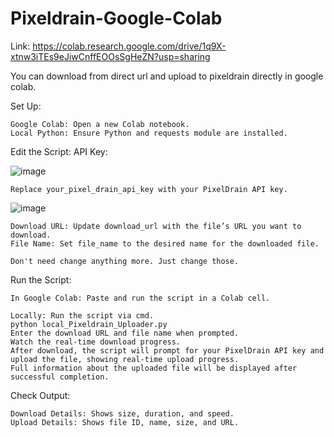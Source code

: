 # Pixeldrain-Google-Colab

Link: https://colab.research.google.com/drive/1q9X-xtnw3iTEs9eJiwCnffEOOsSgHeZN?usp=sharing

You can download from direct url and upload to pixeldrain directly in google colab.

Set Up:

    Google Colab: Open a new Colab notebook.
    Local Python: Ensure Python and requests module are installed.

Edit the Script: 
    API Key: 
    
 ![image](https://github.com/user-attachments/assets/00ba0b73-fdb1-4173-9dbe-899581a3c8ce)
 
    Replace your_pixel_drain_api_key with your PixelDrain API key.
    
![image](https://github.com/user-attachments/assets/2cca6c41-8f48-459c-938f-f2fdaffd3ffd)

    Download URL: Update download_url with the file’s URL you want to download.
    File Name: Set file_name to the desired name for the downloaded file.

    Don't need change anything more. Just change those.

Run the Script:

    In Google Colab: Paste and run the script in a Colab cell.
    
    Locally: Run the script via cmd.
    python local_Pixeldrain_Uploader.py
    Enter the download URL and file name when prompted.
    Watch the real-time download progress.
    After download, the script will prompt for your PixelDrain API key and upload the file, showing real-time upload progress.
    Full information about the uploaded file will be displayed after successful completion.

Check Output:

    Download Details: Shows size, duration, and speed.
    Upload Details: Shows file ID, name, size, and URL.
